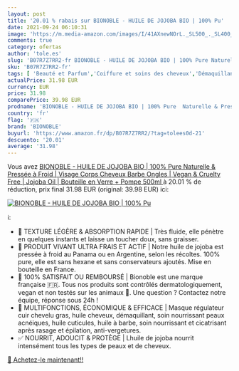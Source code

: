 ```yaml
---
layout: post
title: '20.01 % rabais sur BIONOBLE - HUILE DE JOJOBA BIO | 100% Pu'
date: 2021-09-24 06:10:31
image: 'https://m.media-amazon.com/images/I/41AXnewNOrL._SL500_._SL400_.jpg'
comments: true
category: ofertas
author: 'tole.es'
slug: 'B07R7Z7RR2-fr BIONOBLE - HUILE DE JOJOBA BIO | 100% Pure Naturelle &...'
sku: 'B07R7Z7RR2-fr'
tags: [ 'Beauté et Parfum','Coiffure et soins des cheveux','Démaquillants','Huiles démaquillantes','Huiles pour cheveux','Huiles pour le corps','Maquillage','Soins hydratants pour le corps','Soins pour la peau','Soins pour le corps','bionoble', ]
actualPrice: 31.98 EUR
currency: EUR
price: 31.98
comparePrice: 39.98 EUR
prodname: 'BIONOBLE - HUILE DE JOJOBA BIO | 100% Pure  Naturelle & Pressée à Froid | Visage  Corps  Cheveux  Barbe  Ongles | Vegan & Cruelty Free | Jojoba Oil | Bouteille en Verre + Pompe  500ml '
country: 'fr'
flag: '🇫🇷'
brand: 'BIONOBLE'
buyurl: 'https://www.amazon.fr/dp/B07R7Z7RR2/?tag=tolees0d-21'
descuento: '20.01'
average: '31.98'
---
```


Vous avez [BIONOBLE - HUILE DE JOJOBA BIO | 100% Pure  Naturelle & Pressée à Froid | Visage  Corps  Cheveux  Barbe  Ongles | Vegan & Cruelty Free | Jojoba Oil | Bouteille en Verre + Pompe  500ml ](https://www.amazon.fr/dp/B07R7Z7RR2/?tag=tolees0d-21)  à  20.01 % de réduction, prix final  31.98 EUR (original: 39.98 EUR) ici:

[![BIONOBLE - HUILE DE JOJOBA BIO | 100% Pu](https://m.media-amazon.com/images/I/41AXnewNOrL._SL500_._SL400_.jpg)](https://www.amazon.fr/dp/B07R7Z7RR2/?tag=tolees0d-21)

ℹ️:

- 🙌 TEXTURE LÉGÈRE & ABSORPTION RAPIDE | Très fluide, elle pénètre en quelques instants et laisse un toucher doux, sans graisser.
- 🌿 PRODUIT VIVANT ULTRA FRAIS ET ACTIF | Notre huile de jojoba est pressée à froid au Panama ou en Argentine, selon les récoltes. 100% pure, elle est sans hexane et sans conservateurs ajoutés. Mise en bouteille en France.
- 🥇 100% SATISFAIT OU REMBOURSÉ | Bionoble est une marque française 🇫🇷. Tous nos produits sont contrôlés dermatologiquement, vegan et non testés sur les animaux 🐰. Une question ? Contactez notre équipe, réponse sous 24h !
- 🛀 MULTIFONCTIONS, ÉCONOMIQUE & EFFICACE | Masque régulateur cuir chevelu gras, huile cheveux, démaquillant, soin nourrissant peaux acnéiques, huile cuticules, huile à barbe, soin nourrissant et cicatrisant après rasage et épilation, anti-vergetures.
- ✅ NOURRIT, ADOUCIT & PROTÈGE | Lhuile de jojoba nourrit intensément tous les types de peaux et de cheveux.

[🛒 Achetez-le maintenant!!](https://www.amazon.fr/dp/B07R7Z7RR2/?tag=tolees0d-21)
